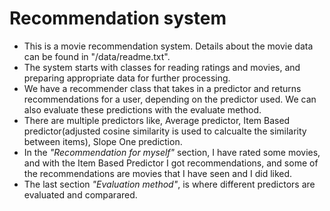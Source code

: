 # Recommendation system
- This is a movie recommendation system. Details about the movie data can be found in "/data/readme.txt".
- The system starts with classes for reading ratings and movies, and preparing appropriate data for further processing.
- We have a recommender class that takes in a predictor and returns recommendations for a user, depending on the predictor used. We can also evaluate these predictions with the evaluate method.
- There are multiple predictors like, Average predictor, Item Based predictor(adjusted cosine similarity is used to calcualte the similarity between items), Slope One prediction.
- In the *"Recommendation for myself"* section, I have rated some movies, and with the Item Based Predictor I got recommendations, and some of the recommendations are movies that I have seen and I did liked.
- The last section *"Evaluation method"*, is where different predictors are evaluated and comparared.
